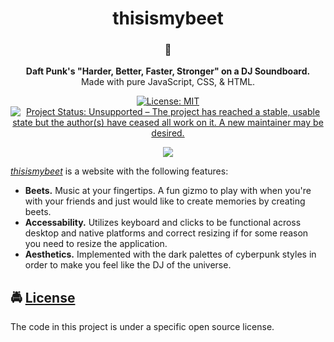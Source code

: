 <!-- HEADING -->

<h1 align="center">thisismybeet</h1>

<!-- DESCRIPTION -->

<h3 align="center">
  <span role="img" aria-label="Musical Note">🎵</span>
</h3>
<p align="center">
  <strong>Daft Punk's "Harder, Better, Faster, Stronger" on a DJ Soundboard.</strong><br>
  Made with pure JavaScript, CSS, & HTML.
</p>

<!-- BADGES -->

<p align="center">
    <a href="https://github.com/ctrlaltdeleon/thisismybeet/blob/master/LICENSE">
        <img src="https://img.shields.io/github/license/mashape/apistatus.svg"
            alt="License: MIT"></a>
    <a href="https://www.repostatus.org/#unsupported">
        <img src="https://www.repostatus.org/badges/latest/unsupported.svg" alt="Project Status: Unsupported – The project has reached a stable, usable state but the author(s) have ceased all work on it. A new maintainer may be desired." /></a>
</p>

<!-- FEATURES -->

<p align="center">
  <img src="https://images2.alphacoders.com/150/15000.jpg">
</p>

[_thisismybeet_](https://thisismybeet.netlify.com) is a website with the following features:

- **Beets.** Music at your fingertips. A fun gizmo to play with when you're with your friends and just would like to create memories by creating beets.
- **Accessability.** Utilizes keyboard and clicks to be functional across desktop and native platforms and correct resizing if for some reason you need to resize the application.
- **Aesthetics.** Implemented with the dark palettes of cyberpunk styles in order to make you feel like the DJ of the universe.

<!-- LICENSE -->

## <span role="img" aria-label="Oncoming Police Car">🚔</span> [License](LICENSE)

The code in this project is under a specific open source license.
